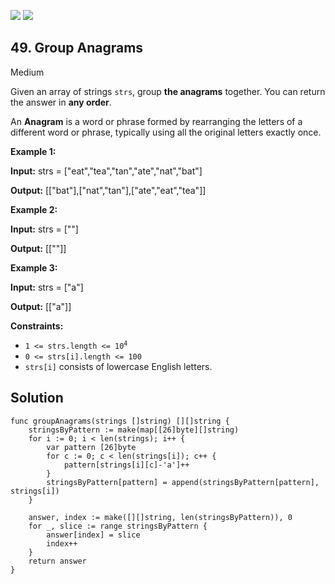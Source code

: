 [![](https://img.shields.io/github/stars/LeetCode-Top-Interview-150/LeetCode-Top-Interview-150?label=Stars&style=flat-square)](https://github.com/LeetCode-Top-Interview-150/LeetCode-Top-Interview-150)
[![](https://img.shields.io/github/forks/LeetCode-Top-Interview-150/LeetCode-Top-Interview-150?label=Fork%20me%20on%20GitHub%20&style=flat-square)](https://github.com/LeetCode-Top-Interview-150/LeetCode-Top-Interview-150/fork)

## 49\. Group Anagrams

Medium

Given an array of strings `strs`, group **the anagrams** together. You can return the answer in **any order**.

An **Anagram** is a word or phrase formed by rearranging the letters of a different word or phrase, typically using all the original letters exactly once.

**Example 1:**

**Input:** strs = ["eat","tea","tan","ate","nat","bat"]

**Output:** [["bat"],["nat","tan"],["ate","eat","tea"]]

**Example 2:**

**Input:** strs = [""]

**Output:** [[""]]

**Example 3:**

**Input:** strs = ["a"]

**Output:** [["a"]]

**Constraints:**

*   <code>1 <= strs.length <= 10<sup>4</sup></code>
*   `0 <= strs[i].length <= 100`
*   `strs[i]` consists of lowercase English letters.

## Solution

```golang
func groupAnagrams(strings []string) [][]string {
	stringsByPattern := make(map[[26]byte][]string)
	for i := 0; i < len(strings); i++ {
		var pattern [26]byte
		for c := 0; c < len(strings[i]); c++ {
			pattern[strings[i][c]-'a']++
		}
		stringsByPattern[pattern] = append(stringsByPattern[pattern], strings[i])
	}

	answer, index := make([][]string, len(stringsByPattern)), 0
	for _, slice := range stringsByPattern {
		answer[index] = slice
		index++
	}
	return answer
}
```